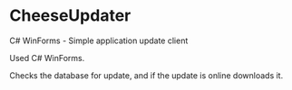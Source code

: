 # CheeseUpdater
C# WinForms - Simple application update client

Used C# WinForms.

Checks the database for update, and if the update is online downloads it.
